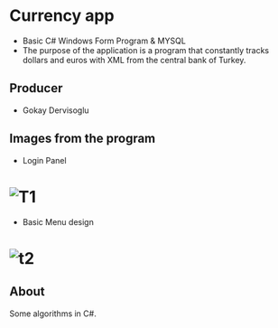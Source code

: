 # Currency app
* Basic C# Windows Form Program &amp; MYSQL
* The purpose of the application is a program that constantly tracks dollars and euros with XML from the central bank of Turkey.

## Producer
* Gokay Dervisoglu

## Images from the program
* Login Panel
# ![T1](https://github.com/gokaydervisoglu/Currency_app/assets/114167428/3929502a-eb7f-4f26-97bf-0b3d96bc59c4)
* Basic Menu design
# ![t2](https://github.com/gokaydervisoglu/Currency_app/assets/114167428/4e7be7d1-f8fd-4540-918f-9aa199bc1353)

## About
Some algorithms in C#.

